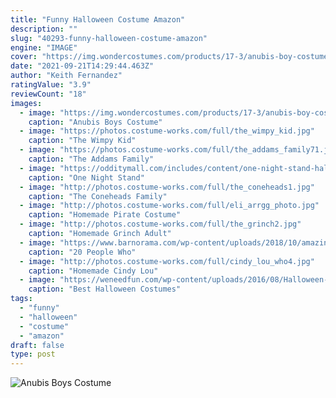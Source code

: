 ```yaml
---
title: "Funny Halloween Costume Amazon"
description: ""
slug: "40293-funny-halloween-costume-amazon"
engine: "IMAGE"
cover: "https://img.wondercostumes.com/products/17-3/anubis-boy-costume.jpg"
date: "2021-09-21T14:29:44.463Z"
author: "Keith Fernandez"
ratingValue: "3.9"
reviewCount: "18"
images:
  - image: "https://img.wondercostumes.com/products/17-3/anubis-boy-costume.jpg"
    caption: "Anubis Boys Costume"
  - image: "https://photos.costume-works.com/full/the_wimpy_kid.jpg"
    caption: "The Wimpy Kid"
  - image: "https://photos.costume-works.com/full/the_addams_family71.jpg"
    caption: "The Addams Family"
  - image: "https://odditymall.com/includes/content/one-night-stand-halloween-costume-0.jpg"
    caption: "One Night Stand"
  - image: "http://photos.costume-works.com/full/the_coneheads1.jpg"
    caption: "The Coneheads Family"
  - image: "http://photos.costume-works.com/full/eli_arrgg_photo.jpg"
    caption: "Homemade Pirate Costume"
  - image: "http://photos.costume-works.com/full/the_grinch2.jpg"
    caption: "Homemade Grinch Adult"
  - image: "https://www.barnorama.com/wp-content/uploads/2018/10/amazing-halloween-costume12.jpg"
    caption: "20 People Who"
  - image: "http://photos.costume-works.com/full/cindy_lou_who4.jpg"
    caption: "Homemade Cindy Lou"
  - image: "https://weneedfun.com/wp-content/uploads/2016/08/Halloween-Costumes-For-Men-11.jpg"
    caption: "Best Halloween Costumes"
tags:
  - "funny"
  - "halloween"
  - "costume"
  - "amazon"
draft: false
type: post
---
```



![Anubis Boys Costume](https://img.wondercostumes.com/products/17-3/anubis-boy-costume.jpg "Anubis Boys Costume")


<!--inArticleAds-->

<!--galleryOne-->


<!--inArticleAds-->

<!--galleryTwo-->


<!--galleryThree-->

